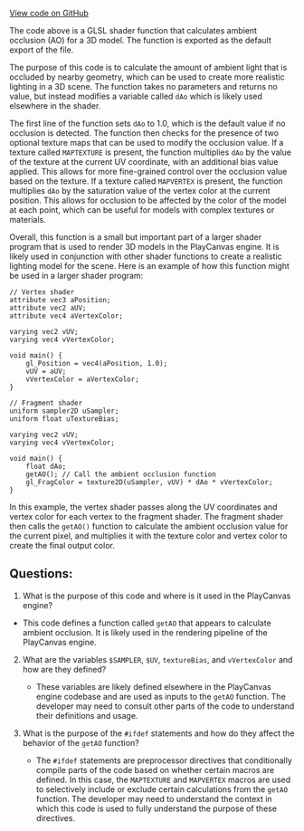 [View code on GitHub](https://github.com/playcanvas/engine/src/scene/shader-lib/chunks/standard/frag/ao.js)

The code above is a GLSL shader function that calculates ambient occlusion (AO) for a 3D model. The function is exported as the default export of the file. 

The purpose of this code is to calculate the amount of ambient light that is occluded by nearby geometry, which can be used to create more realistic lighting in a 3D scene. The function takes no parameters and returns no value, but instead modifies a variable called `dAo` which is likely used elsewhere in the shader. 

The first line of the function sets `dAo` to 1.0, which is the default value if no occlusion is detected. The function then checks for the presence of two optional texture maps that can be used to modify the occlusion value. If a texture called `MAPTEXTURE` is present, the function multiplies `dAo` by the value of the texture at the current UV coordinate, with an additional bias value applied. This allows for more fine-grained control over the occlusion value based on the texture. If a texture called `MAPVERTEX` is present, the function multiplies `dAo` by the saturation value of the vertex color at the current position. This allows for occlusion to be affected by the color of the model at each point, which can be useful for models with complex textures or materials. 

Overall, this function is a small but important part of a larger shader program that is used to render 3D models in the PlayCanvas engine. It is likely used in conjunction with other shader functions to create a realistic lighting model for the scene. Here is an example of how this function might be used in a larger shader program:

```
// Vertex shader
attribute vec3 aPosition;
attribute vec2 aUV;
attribute vec4 aVertexColor;

varying vec2 vUV;
varying vec4 vVertexColor;

void main() {
    gl_Position = vec4(aPosition, 1.0);
    vUV = aUV;
    vVertexColor = aVertexColor;
}

// Fragment shader
uniform sampler2D uSampler;
uniform float uTextureBias;

varying vec2 vUV;
varying vec4 vVertexColor;

void main() {
    float dAo;
    getAO(); // Call the ambient occlusion function
    gl_FragColor = texture2D(uSampler, vUV) * dAo * vVertexColor;
}
``` 

In this example, the vertex shader passes along the UV coordinates and vertex color for each vertex to the fragment shader. The fragment shader then calls the `getAO()` function to calculate the ambient occlusion value for the current pixel, and multiplies it with the texture color and vertex color to create the final output color.
## Questions: 
 1. What is the purpose of this code and where is it used in the PlayCanvas engine?
   - This code defines a function called `getAO` that appears to calculate ambient occlusion. It is likely used in the rendering pipeline of the PlayCanvas engine.
   
2. What are the variables `$SAMPLER`, `$UV`, `textureBias`, and `vVertexColor` and how are they defined?
   - These variables are likely defined elsewhere in the PlayCanvas engine codebase and are used as inputs to the `getAO` function. The developer may need to consult other parts of the code to understand their definitions and usage.
   
3. What is the purpose of the `#ifdef` statements and how do they affect the behavior of the `getAO` function?
   - The `#ifdef` statements are preprocessor directives that conditionally compile parts of the code based on whether certain macros are defined. In this case, the `MAPTEXTURE` and `MAPVERTEX` macros are used to selectively include or exclude certain calculations from the `getAO` function. The developer may need to understand the context in which this code is used to fully understand the purpose of these directives.